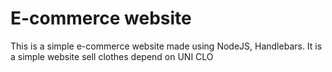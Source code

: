 # E-commerce website

This is a simple e-commerce website made using NodeJS, Handlebars. It is a simple website sell clothes
depend on UNI CLO